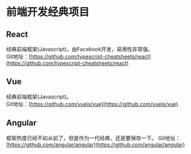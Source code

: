 # 前端开发经典项目

## React
经典前端框架(Javascript)，由Facebook开发，易用性非常强。  
Git地址：[https://github.com/typescript-cheatsheets/react](https://github.com/typescript-cheatsheets/react)  

## Vue
经典前端框架(Javascript)。  
Git地址：[https://github.com/vuejs/vue](https://github.com/vuejs/vue)  

## Angular
框架热度已经不如从前了，但是作为一代经典，还是要保存一下。
Git地址：[https://github.com/angular/angular](https://github.com/angular/angular)  

